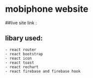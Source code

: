# mobiphone website

##live site link : 


## libary used:
    - react router
    - react bootstrap
    - react icon
    - react toast
    - react rechart
    - react firebase and firebase hook 
